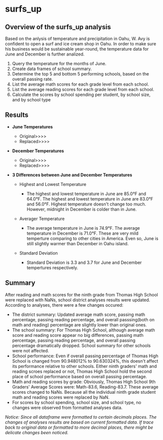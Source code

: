 # surfs_up

## Overview of the surfs_up analysis
Based on the anlysis of temperature and precipitation in Oahu, W. Avy is confident to open a surf and ice cream shop in Oahu. In order to make sure his business would be sustainable year-round, the temperature data for June and December is further analized. 
1. Query the temperature for the months of June.
2. Create data frames of school summary.
3. Determine the top 5 and bottom 5 performing schools, based on the overall passing rate.
4. List the average math scores for each grade level from each school.
5. List the average reading scores for each grade level from each school.
6. Calculate the scores by school spending per student, by school size, and by school type

## Results
- **June Temperatures**
    - Original>>>>
    - Replaced>>>>
 
- **December Temperatures**
    - Original>>>>
    - Replaced>>>>
   
- **3 Differences between June and December Temperatures**
  - Highest and Lowest Temperature
     - The highest and lowest temperature in June are 85.0°F and 64.0°F. The highest and lowest temperature in June are 83.0°F and 56.0°F. Highest temperature doesn't change too much. However, midnight in December is colder than in June.
     
  - Averager Temperature 
     - The average temperature in June is 74.9°F. The average temperature in December is 71.0°F. These are very mild temperture comparing to other cities in America. Even so, June is still slightly warmer than December in Oahu island. 
  
  - Standard Deviation
    - Standard Deviation is 3.3 and 3.7 for June and December tempertures respectively. 



## Summary
After reading and math scores for the ninth grade from Thomas High School were replaced with NaNs, school district analyses results were updated. According to analyses, there were a few changes occured: 
  - The district summary: Updated average math score, passing math percentage, passing reading percentage, and overall passsing(both on math and reading) percentage are slightly lower than original ones.
  - The school summary: For Thomas High School, although average math score and reading score appear no big differences, passing math percentage, passing reading percentage, and overall passing percentage dramatically dropped. School summary for other schools were not affected.
  - School performance: Even if overall passing percentage of Thomas High School is changed from 90.948012% to 90.630324%, this doesn't affect its performance relative to other schools. Either ninth graders' math and reading scroes replaced or not, Thomas High School hold the second place of school performance based on overall passing percentage. 
  - Math and reading scores by grade: Obviously, Thomas High School 9th Graders' Average Scores were: Math-83.6, Reading-83.7. These average scores changed to NaNs. Because all the individual ninth grade student math and reading scores were replaced by NaN. 
  - For scores by school spending, school size, and school type, no changes were observed from formatted analyses data. 
  
 *Notice: Since all dataframe were formatted to certain decimals places. The changes of analyses results are based on current formatted data. If trace back to original data or formatted to more decimal places, there might be delicate changes been noticed.*
